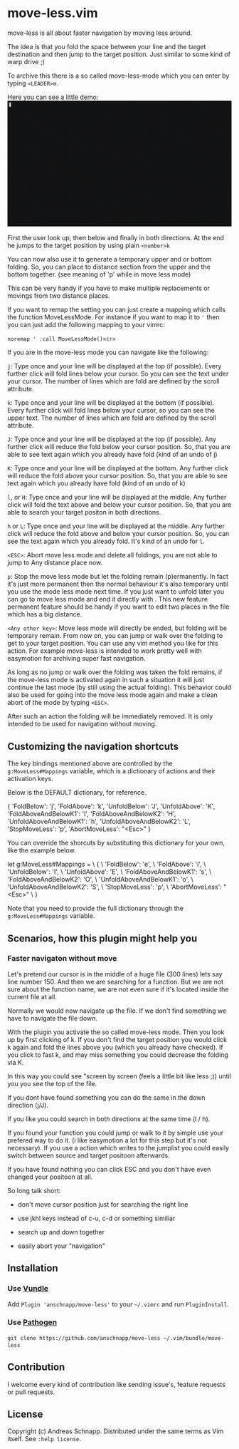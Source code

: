 # move-less.vim

move-less is all about faster navigation by moving less around.

The idea is that you fold the space between your line and the target destination and then jump to the target position. Just similar to some kind of warp drive ;) 

To archive this there is a so called move-less-mode which you can enter by typing `<LEADER>m`.




Here you can see a little demo:
![move-less demonstration](https://raw.githubusercontent.com/anschnapp/hostGifsForReadmeOtherProjects/master/move-less-demo.gif)

First the user look up, then below and finally in both directions.
At the end he jumps to the target position by using plain `<number>k`

You can now also use it to generate a temporary upper and or bottom folding. So, you can place to distance section from the upper and the bottom together. (see meaning of 'p' while in move less mode)

This can be very handy if you have to make multiple replacements or movings from two distance places. 

If you want to remap the setting you can just create a mapping which calls the function MoveLessMode.
For instance if you want to map it to `'` then you can just add the following mapping to your vimrc:

`noremap ' :call MoveLessMode()<cr>`

If you are in the move-less mode you can navigate like the following:

`j`: Type once and your line will be displayed at the top (if possible). Every further click will fold lines below your cursor. So you can see the text under your cursor. The number of lines which are fold are defined by the scroll attribute.

`k`: Type once and your line will be displayed at the bottom (if possible). Every further click will fold lines below your cursor, so you can see the upper text. The number of lines which are fold are defined by the scroll attribute.

`J`: Type once and your line will be displayed at the top (if possible). Any further click will reduce the fold below your cursor position. So, that you are able to see text again which you already have fold (kind of an undo of j)

`K`: Type once and your line will be displayed at the bottom. Any further click will reduce the fold above your cursor position. So, that you are able to see text again which you already have fold (kind of an undo of k)

`l`, or `H`: Type once and your line will be displayed at the middle. Any further click will fold the text above and below your cursor position. So, that you are able to search your target positon in both directions.

`h` or `L`: Type once and your line will be displayed at the middle. Any further click will reduce the fold above and below your cursor position. So, you can see the text again which you already fold. It's kind of an undo for `l`.

`<ESC>`: Abort move less mode and delete all foldings, you are not able to jump to Any distance place now.

`p`: Stop the move less mode but let the folding remain (p)ermanently. In fact it's just more permanent then the normal behaviour it's also temporary until you use the mode less mode next time.
If you just want to unfold later you can go to move less mode and end it directly with <ESC>. This new feature permanent feature should be handy if you want to edit two places in the file which has a big distance.

`<Any other key>`: Move less mode will directly be ended, but folding will be temporary remain. From now on, you can jump or walk over the folding to get to your target position. You can use any vim method you like for this action. For example move-less is intended to work pretty well with easymotion for archiving super fast navigation.

As long as no jump or walk over the folding was taken the fold remains, if the move-less mode is activated again in such a situation it will just continue the last mode (by still using the actual folding). 
This behavior could also be used for going into the move less mode again and make a clean abort of the mode by typing `<ESC>`.


After such an action the folding will be immediately removed. It is only intended to be used for navigation without moving.

## Customizing the navigation shortcuts

The key bindings mentioned above are controlled by the `g:MoveLess#Mappings`
variable, which is a dictionary of actions and their activation keys.

Below is the DEFAULT dictionary, for reference.

{
  'FoldBelow': 'j',
  'FoldAbove': 'k',
  'UnfoldBelow': 'J',
  'UnfoldAbove': 'K',
  'FoldAboveAndBelowK1': 'l',
  'FoldAboveAndBelowK2': 'H',
  'UnfoldAboveAndBelowK1': 'h',
  'UnfoldAboveAndBelowK2': 'L',
  'StopMoveLess': 'p',
  'AbortMoveLess': "\<Esc>"
}
  
You can override the shorcuts by substituting this dictionary for your own,
like the example below.

let g:MoveLess#Mappings =
  \   {
  \     'FoldBelow': 'e',
  \     'FoldAbove': 'i',
  \     'UnfoldBelow': 'I',
  \     'UnfoldAbove': 'E',
  \     'FoldAboveAndBelowK1': 's',
  \     'FoldAboveAndBelowK2': 'O',
  \     'UnfoldAboveAndBelowK1': 'o',
  \     'UnfoldAboveAndBelowK2': 'S',
  \     'StopMoveLess': 'p',
  \     'AbortMoveLess': "\<Esc>"
  \   }

Note that you need to provide the full dictionary through the `g:MoveLess#Mappings` variable.


## Scenarios, how this plugin might help you
### Faster navigaton without move
Let's pretend our cursor is in the middle of a huge file (300 lines) lets say line number 150. And then we are searching for a function. But we are not sure about the function name, we are not even sure if it's located inside the current file at all.

Normally we would now navigate up the file. If we don't find something we have to navigate the file down.

With the plugin you activate the so called move-less mode. Then you look up by first clicking of k. If you don't find the target position you would click k again and fold the lines above you (which you already have checked). If you click to fast k, and may miss something you could decrease the folding via K.

In this way you could see "screen by screen (feels a little bit like less ;)) until you you see the top of the file.

If you dont have found something you can do the same in the down direction (j/J).

If you like you could search in both directions at the same time (l / h).

If you found your function you could jump or walk to it by simple use your prefered way to do it. (i like easymotion a lot for this step but it's not necessary). If you use a action which writes to the jumplist you could easily switch between source and target positoon afterwards.

If you have found nothing you can click ESC and you don't have even changed your positoon at all.

So long talk short:

* don't move cursor position just for searching the right line


* use jkhl keys instead of c-u, c-d or something similiar

* search up and down together

* easily abort your "navigation"

## Installation

### Use [Vundle](https://github.com/gmarik/Vundle.vim)

Add `Plugin 'anschnapp/move-less'` to your `~/.vimrc` and run `PluginInstall`.

### Use [Pathogen](https://github.com/tpope/vim-pathogen)
```
git clone https://github.com/anschnapp/move-less ~/.vim/bundle/move-less
```

## Contribution
I welcome every kind of contribution like sending issue's, feature requests or pull requests.

## License
Copyright (c) Andreas Schnapp.  Distributed under the same terms as Vim itself.
See `:help license`.

